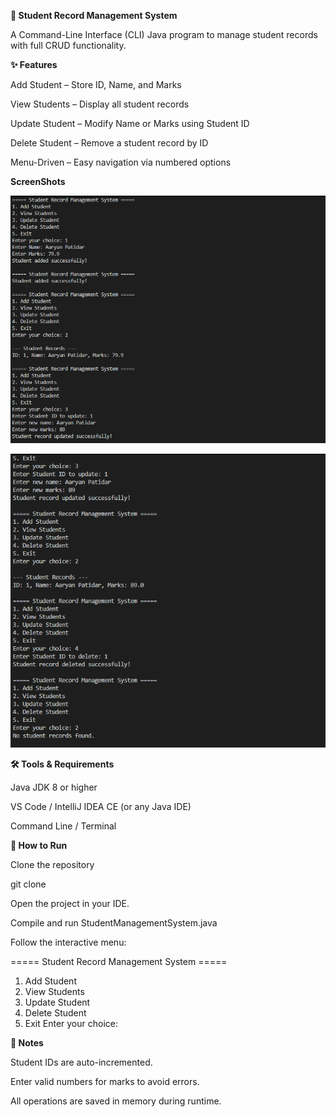 **📝 Student Record Management System**

A Command-Line Interface (CLI) Java program to manage student records with full CRUD functionality.

**✨ Features**

Add Student – Store ID, Name, and Marks

View Students – Display all student records

Update Student – Modify Name or Marks using Student ID

Delete Student – Remove a student record by ID

Menu-Driven – Easy navigation via numbered options

**ScreenShots**

![ScreenShot1](screenshots/StudentMS1.PNG)

![ScreenShot2](screenshots/StudentMS2.PNG)

**🛠 Tools & Requirements**

Java JDK 8 or higher

VS Code / IntelliJ IDEA CE (or any Java IDE)

Command Line / Terminal

**🚀 How to Run**

Clone the repository

git clone <your-repo-url>


Open the project in your IDE.

Compile and run StudentManagementSystem.java

Follow the interactive menu:

===== Student Record Management System =====
1. Add Student
2. View Students
3. Update Student
4. Delete Student
5. Exit
Enter your choice:

**📝 Notes**

Student IDs are auto-incremented.

Enter valid numbers for marks to avoid errors.

All operations are saved in memory during runtime.

